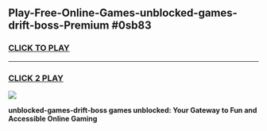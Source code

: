
## Play-Free-Online-Games-unblocked-games-drift-boss-Premium #0sb83
<h3>
<a href="https://premium.freeplayer.one?title=unblocked-games-drift-boss&ref=8M">CLICK TO PLAY</a></h3>
<hr>

<h3>
<a href="https://premium.freeplayer.one?title=unblocked-games-drift-boss&ref=8M">CLICK 2 PLAY</a>
  
</h3>

<a href="https://premium.freeplayer.one?title=unblocked-games-drift-boss&ref=8M"><img src="https://clearcache.store/games.png"></a>


**unblocked-games-drift-boss games unblocked: Your Gateway to Fun and Accessible Online Gaming**
